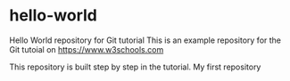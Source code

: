 # hello-world
Hello World repository for Git tutorial
This is an example repository for the Git tutoial on https://www.w3schools.com

This repository is built step by step in the tutorial.
My first repository
